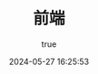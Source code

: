 ---
pageComponent:
  name: Catalogue
  data:
    path: 01.前端
    imgUrl: /img/web.png
    description: JavaScript、ES6、Vue框架等前端技术
title: 前端
date: 2024-05-27 16:25:53
permalink: /web/
sidebar: false
article: false
comment: false
editLink: false
author:
  name: pb
  link: https://github.com/dongyidongnan
---